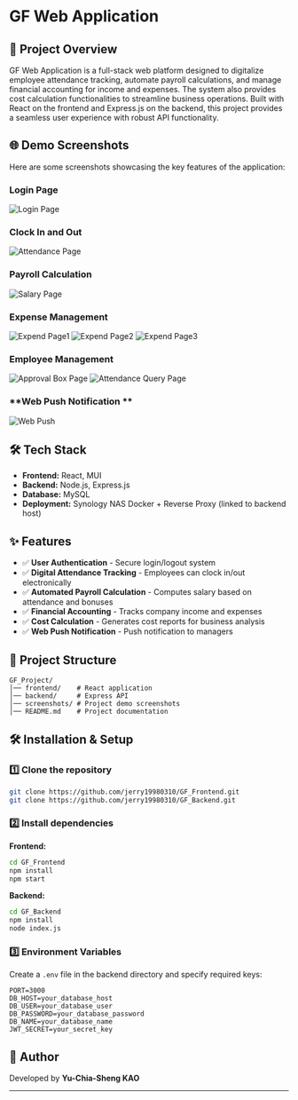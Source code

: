 # GF Web Application

## 🚀 Project Overview

GF Web Application is a full-stack web platform designed to digitalize employee attendance tracking, automate payroll calculations, and manage financial accounting for income and expenses. The system also provides cost calculation functionalities to streamline business operations. Built with React on the frontend and Express.js on the backend, this project provides a seamless user experience with robust API functionality.

## 🌐 Demo Screenshots

Here are some screenshots showcasing the key features of the application:

### Login Page
![Login Page](https://github.com/jerry19980310/Project-Demo/blob/main/GF_SYSTEM/screenshots/LoginPage.jpg)

### **Clock In and Out**
![Attendance Page](https://github.com/jerry19980310/Project-Demo/blob/main/GF_SYSTEM/screenshots/AttendancePage.png)

### **Payroll Calculation**
![Salary Page](https://github.com/Project-Demo/blob/main/GF_SYSTEM/screenshots/SalaryPage.png)

### **Expense Management**
![Expend Page1](https://github.com/jerry19980310/Project-Demo/blob/main/GF_SYSTEM/screenshots/ExpendPage1.jpg)
![Expend Page2](https://github.com/jerry19980310/Project-Demo/blob/main/GF_SYSTEM/screenshots/ExpendPage2.jpg)
![Expend Page3](https://github.com/jerry19980310/Project-Demo/blob/main/GF_SYSTEM/screenshots/ExpendPage3.jpg)

### **Employee Management**
![Approval Box Page](https://github.com/jerry19980310/Project-Demo/blob/main/GF_SYSTEM/screenshots/ApprovalBoxPage.png)
![Attendance Query Page](https://github.com/jerry19980310/Project-Demo/blob/main/GF_SYSTEM/screenshots/AttendanceQueryPage.png)

### **Web Push Notification **
![Web Push](https://github.com/jerry19980310/Project-Demo/blob/main/GF_SYSTEM/screenshots/WebPush.jpg)


## 🛠️ Tech Stack

- **Frontend:** React, MUI
- **Backend:** Node.js, Express.js
- **Database:** MySQL
- **Deployment:** Synology NAS Docker + Reverse Proxy (linked to backend host)

## ✨ Features

- ✅ **User Authentication** - Secure login/logout system
- ✅ **Digital Attendance Tracking** - Employees can clock in/out electronically
- ✅ **Automated Payroll Calculation** - Computes salary based on attendance and bonuses
- ✅ **Financial Accounting** - Tracks company income and expenses
- ✅ **Cost Calculation** - Generates cost reports for business analysis
- ✅ **Web Push Notification** - Push notification to managers

## 📂 Project Structure

```
GF_Project/
│── frontend/    # React application
│── backend/     # Express API
│── screenshots/ # Project demo screenshots
│── README.md    # Project documentation
```

## 🛠️ Installation & Setup

### 1️⃣ Clone the repository

```bash
git clone https://github.com/jerry19980310/GF_Frontend.git
git clone https://github.com/jerry19980310/GF_Backend.git
```

### 2️⃣ Install dependencies

**Frontend:**

```bash
cd GF_Frontend
npm install
npm start
```

**Backend:**

```bash
cd GF_Backend
npm install
node index.js
```

### 3️⃣ Environment Variables

Create a `.env` file in the backend directory and specify required keys:

```
PORT=3000
DB_HOST=your_database_host
DB_USER=your_database_user
DB_PASSWORD=your_database_password
DB_NAME=your_database_name
JWT_SECRET=your_secret_key
```

## 📝 Author

Developed by **Yu-Chia-Sheng KAO**

---
